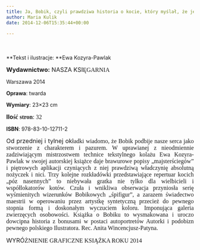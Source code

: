 ```yaml
---
title: Ja, Bobik, czyli prawdziwa historia o kocie, który myślał, że jest królem
author: Maria Kulik
date: 2014-12-06T15:35:44+00:00

---
```

<span style="font-family: Calibri; font-size: large;"><span lang="P"> </span></span>

**Tekst i ilustracje: **Ewa Kozyra-Pawlak

<span style="font-size: medium;"><b>Wydawnictwo:</b> NASZA KSI</span><span style="font-family: Calibri; font-size: medium;"><span style="font-family: Calibri; font-size: medium;"><span lang="P">ĘGARNIA</span></span></span>

Warszawa 2014

**Oprawa**: twarda

**Wymiary**: 23&#215;23 cm

**<span style="font-size: medium;">Ilo</span><span style="font-family: Calibri; font-size: medium;"><span style="font-family: Calibri; font-size: medium;"><span lang="P">ść stron</span></span></span>**<span style="font-family: Calibri; font-size: medium;"><span style="font-family: Calibri; font-size: medium;">: 32</span></span>

**ISBN**: 978-83-10-12711-2

<p align="JUSTIFY">
  <span style="font-size: medium;"> Od przedniej i tylnej ok</span><span style="font-family: Calibri; font-size: medium;"><span style="font-family: Calibri; font-size: medium;"><span lang="P">ładki wiadomo, że Bobik podbije nasze serca jako stworzenie z charakterem i pazurem. W uprawianej z nieodmiennie zadziwiającym mistrzostwem technice tekstylnego kolażu Ewa Kozyra-Pawlak w swojej autorskiej książce daje brawurowe popisy „majsterściegów” i piętrowych aplikacji czyniących z niej prawdziwą władczynię absolutną nożyczek i nici. Trzy kolejne rozkładówki przedstawiające repertuar kocich „póz nasennych” to niebywała gratka nie tylko dla wielbicieli i współlokatorów kotów. Czuła i wnikliwa obserwacja przyniosła serię wyśmienitych wizerunków Bobikowych „śpifigur”, a zarazem świadectwo maestrii w operowaniu przez artystkę syntetyczną przecież do pewnego stopnia formą i doskonałym wyczuciem koloru. Imponująca galeria zwierzęcych osobowości. Książka o Bobiku to wysmakowana i uroczo dowcipna historia z bonusami w postaci autoportretów Autorki i podobizn pewnego polskiego Ilustratora. Rec. Anita Wincencjusz-Patyna.</span></span></span>
<p align="JUSTIFY">
  <span style="font-size: medium;">WYRÓ</span><span style="font-family: Calibri; font-size: medium;"><span style="font-family: Calibri; font-size: medium;"><span lang="P">ŻNIENIE GRAFICZNE KSIĄŻKA ROKU 2014</span></span></span>
 
